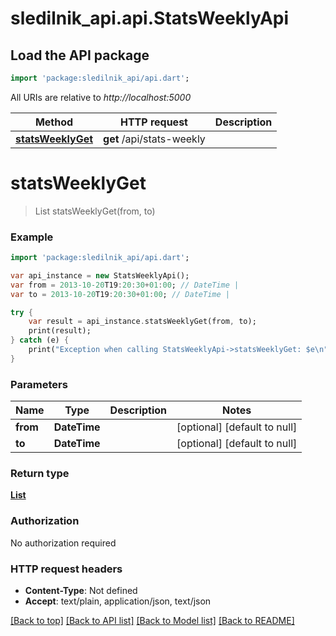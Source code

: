 # sledilnik_api.api.StatsWeeklyApi

## Load the API package
```dart
import 'package:sledilnik_api/api.dart';
```

All URIs are relative to *http://localhost:5000*

Method | HTTP request | Description
------------- | ------------- | -------------
[**statsWeeklyGet**](StatsWeeklyApi.md#statsWeeklyGet) | **get** /api/stats-weekly | 


# **statsWeeklyGet**
> List<StatsWeeklyDay> statsWeeklyGet(from, to)



### Example 
```dart
import 'package:sledilnik_api/api.dart';

var api_instance = new StatsWeeklyApi();
var from = 2013-10-20T19:20:30+01:00; // DateTime | 
var to = 2013-10-20T19:20:30+01:00; // DateTime | 

try { 
    var result = api_instance.statsWeeklyGet(from, to);
    print(result);
} catch (e) {
    print("Exception when calling StatsWeeklyApi->statsWeeklyGet: $e\n");
}
```

### Parameters

Name | Type | Description  | Notes
------------- | ------------- | ------------- | -------------
 **from** | **DateTime**|  | [optional] [default to null]
 **to** | **DateTime**|  | [optional] [default to null]

### Return type

[**List<StatsWeeklyDay>**](StatsWeeklyDay.md)

### Authorization

No authorization required

### HTTP request headers

 - **Content-Type**: Not defined
 - **Accept**: text/plain, application/json, text/json

[[Back to top]](#) [[Back to API list]](../README.md#documentation-for-api-endpoints) [[Back to Model list]](../README.md#documentation-for-models) [[Back to README]](../README.md)

